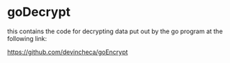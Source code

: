 # goDecrypt

this contains the code for decrypting data put out by the go program at the following link:

https://github.com/devincheca/goEncrypt

